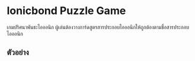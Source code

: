 # Ionicbond Puzzle Game

เกมปริศนาพันธะไอออนิก ผู้เล่นต้องวางการ์ดสูตรสารประกอบไอออนิกให้ถูกต้องตามชื่อสารประกอบไอออนิก

## ตัวอย่าง


